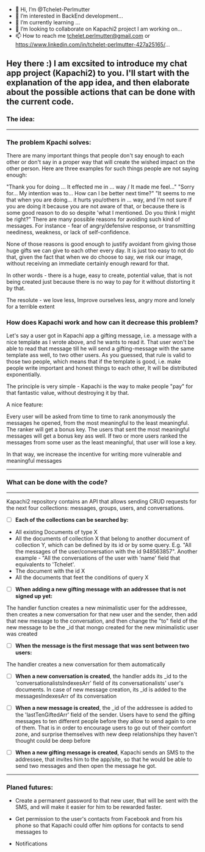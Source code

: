 - 👋 Hi, I’m @Tchelet-Perlmutter
- 👀 I’m interested in BackEnd development...
- 🌱 I’m currently learning ...
- 💞️ I’m looking to collaborate on Kapachi2 project I am working on...
- 📫 How to reach me tchelet.perlmutter@gmail.com or https://www.linkedin.com/in/tchelet-perlmutter-427a25165/...



Hey there :)
I am excsited to introduce my chat app project (Kapachi2) to you.
I'll start with the explanation of the app idea, and then elaborate about the possible actions that can be done with the current code.
---------------------------------- 

###  The idea:

--------------------

### The problem Kpachi solves:

There are many important things that people don't say enough to each other or don't say in a proper way that will create the wished impact on the other person.
Here are three examples for such things people are not saying enough:

"Thank you for doing ... It effected me in ... way / It made me feel..."
"Sorry for... My intention was to... How can I be better next time?"
"It seems to me that when you are doing... it hurts you/others in ... way, and I'm not sure if you are doing it because you are not aware of that, or because there is some good reason to do so despite 'what I mentioned. Do you think I might be right?"
There are many possible reasons for avoiding such kind of messages. For instance - fear of angry/defensive response, or transmitting neediness, weakness, or lack of self-confidence.

None of those reasons is good enough to justify avoidant from giving those huge gifts we can give to each other every day. It is just too easy to not do that, given the fact that when we do choose to say, we risk our image, without receiving an immediate certainly enough reward for that.

In other words - there is a huge, easy to create, potential value, that is not being created just because there is no way to pay for it without distorting it by that.

The resolute - we love less, Improve ourselves less, angry more and lonely for a terrible extent

### How does Kapachi work and how can it decrease this problem?

Let's say a user got in Kapachi app a gifting message, i.e. a message with a nice template as I wrote above, and he wants to read it. That user won't be able to read that message till he will send a gifting-message with the same template ass well, to two other users. As you guessed, that rule is valid to those two people, which means that if the template is good, i.e. make people write important and honest things to each other, It will be distributed exponentially.

The principle is very simple - Kapachi is the way to make people "pay" for that fantastic value, without destroying it by that.

A nice feature: 

Every user will be asked from time to time to rank anonymously the messages he opened, from the most meaningful to the least meaningful. The ranker will get a bonus key. The users that sent the most meaningful messages will get a bonus key ass well. If two or more users ranked the messages from some user as the least meaningful, that user will lose a key. 

In that way, we increase the incentive for writing more vulnerable and meaningful messages

----------------------------------

### What can be done with the code?

-------------------------

Kapachi2 repository contains an API that allows sending CRUD requests for the next four collections: messages, groups, users, and conversations.

- [ ] **Each of the collections can be searched by:**

- All existing Documents of type X
- All the documents of collection X that belong to another document of collection Y, which can be defined by its id or by some query.
E.g. "All the messages of the user/conversation with the id 948563857". Another example -  "All the conversations of the user with 'name' field that equivalents to 'Tchelet'.
- The document with the id X
- All the documents that feet the conditions of query X

- [ ] **When adding a new gifting message with an addressee that is not signed up yet:**

The handler function creates a new minimalistic user for the addressee, then creates a new conversation for that new user and the sender, then add that new message to the conversation, and then change the "to" field of the new message to be the _id that mongo created for the new minimalistic user was created

- [ ] **When the message is the first message that was sent between two users:**

The handler creates a new conversation for them automatically 

- [ ] **When a new conversation is created**, the handler adds its _id to the 'conversationalistsIndexesArr' field of its conversationalists' user's documents. In case of new message creation, its _id is added to the messagesIndexesArr of its conversation


- [ ] **When a new message is created**, the _id of the addressee is added to the 'lastTenGiftedArr' field of the sender. Users have to send the gifting messages to ten different people before they allow to send again to one of them. That is in order to encourage users to go out of their comfort zone, and surprise themselves with new deep relationships they haven't thought could be deep before 

- [ ] **When a new gifting message is created**, Kapachi sends an SMS to the addressee, that invites him to the app/site, so that he would be able to send two messages and then open the message he got.

-------------------
### Planed futures:

* Create a permanent password to that new user, that will be sent with the SMS, and will make it easier for him to be rewarded faster.

* Get permission to the user's contacts from Facebook and from his phone so that Kapachi could offer him options for contacts to send messages to

* Notifications
